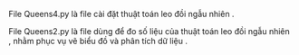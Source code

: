 File Queens4.py là file cài đặt thuật toán leo đồi ngẫu nhiên . 

File Queens2.py là file dùng để đo số liệu của thuật toán leo đồi ngẫu nhiên , nhằm phục vụ vẽ biểu đồ và phân tích dữ liệu .
